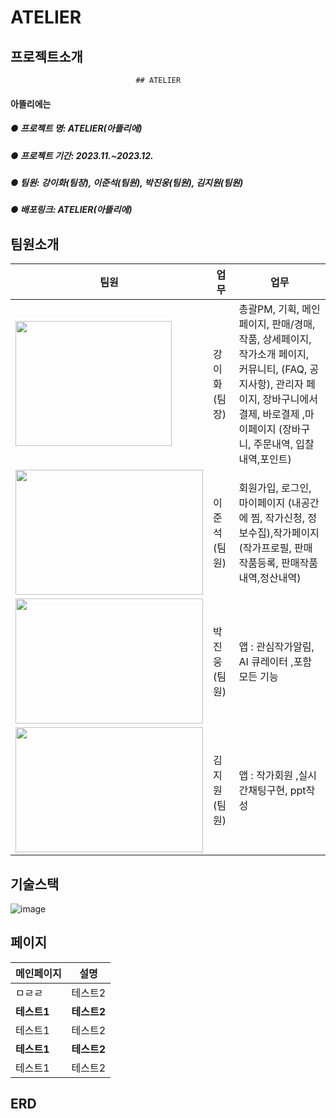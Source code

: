 # ATELIER
## 프로젝트소개
                                ## ATELIER
#### 아뜰리에는 
##### ● 프로젝트 명: ATELIER(아뜰리에)
##### ● 프로젝트 기간: 2023.11.~2023.12.
##### ● 팀원: 강이화(팀장), 이준석(팀원), 박진웅(팀원), 김지원(팀원)
##### ● 배포링크: ATELIER(아뜰리에)

## 팀원소개
|팀원|업무|업무|  
|------|---|---|
|<img src="https://github.com/siwool123/atelier/assets/138649745/fb9efb48-7b25-4d7d-b82b-c5a4bd94fa15.png" width="250" height="200"/>|강이화(팀장)|총괄PM, 기획, 메인페이지, 판매/경매, 작품, 상세페이지, 작가소개 페이지, 커뮤니티, (FAQ, 공지사항), 관리자 페이지, 장바구니에서 결제, 바로결제 ,마이페이지 (장바구니, 주문내역, 입찰내역,포인트)
|<img src="https://github.com/siwool123/atelier/assets/138649745/b19edeac-8686-4a88-a01c-de175e32feb0.png" width="300" height="200"/>|이준석(팀원)|회원가입, 로그인, 마이페이지 (내공간에 찜, 작가신청, 정보수집),작가페이지 (작가프로필, 판매작품등록, 판매작품내역,정산내역)|
|<img src="https://github.com/siwool123/atelier/assets/138649745/d362abaa-53fb-40c2-ae60-5b5b5c2377cd" width="300" height="200"/>|박진웅(팀원)|앱 : 관심작가알림, AI 큐레이터 ,포함 모든 기능|
|<img src="https://github.com/siwool123/atelier/assets/138649745/270f1d36-d590-4727-ab3e-4d47ae4f6296" width="300" height="200"/>|김지원(팀원)|앱 : 작가회원 ,실시간채팅구현, ppt작성 |

## 기술스택
![image](https://github.com/siwool123/atelier/assets/138649745/8eea34ff-ca6d-4135-9f03-67aacd701bb0)

## 페이지
|메인페이지|설명|
|---|---|
|ㅁㄹㄹ|테스트2|
|**테스트1**|**테스트2**|
|테스트1|테스트2|
|**테스트1**|**테스트2**|
|테스트1|테스트2|

## ERD

